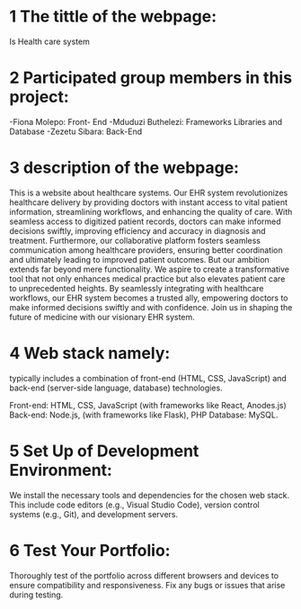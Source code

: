 # 1 The tittle of the webpage: 
Is Health care system

# 2 Participated group members in this project:

-Fiona Molepo: Front- End 
-Mduduzi Buthelezi: Frameworks Libraries and Database
-Zezetu Sibara: Back-End


# 3 description of the webpage:
This is a website about healthcare systems. Our EHR system revolutionizes healthcare delivery by providing doctors with instant access to vital patient information, streamlining workflows, and enhancing the quality of care. With seamless access to digitized patient records, doctors can make informed decisions swiftly, improving efficiency and accuracy in diagnosis and treatment. Furthermore, our collaborative platform fosters seamless communication among healthcare providers, ensuring better coordination and ultimately leading to improved patient outcomes. 
But our ambition extends far beyond mere functionality. We aspire to create a transformative tool that not only enhances medical practice but also elevates patient care to unprecedented heights. By seamlessly integrating with healthcare workflows, our EHR system becomes a trusted ally, empowering doctors to make informed decisions swiftly and with confidence.
Join us in shaping the future of medicine with our visionary EHR system.

# 4 Web stack namely:
typically includes a combination of front-end (HTML, CSS, JavaScript) and back-end (server-side language, database) technologies.

Front-end: HTML, CSS, JavaScript (with frameworks like React, Anodes.js)
Back-end: Node.js, (with frameworks like Flask), PHP
Database: MySQL.

# 5 Set Up of Development Environment:
We install the necessary tools and dependencies for the chosen web stack. This include code editors (e.g., Visual Studio Code), version control systems (e.g., Git), and development servers.


# 6 Test Your Portfolio: 
Thoroughly test of the portfolio across different browsers and devices to ensure compatibility and responsiveness. Fix any bugs or issues that arise during testing.
